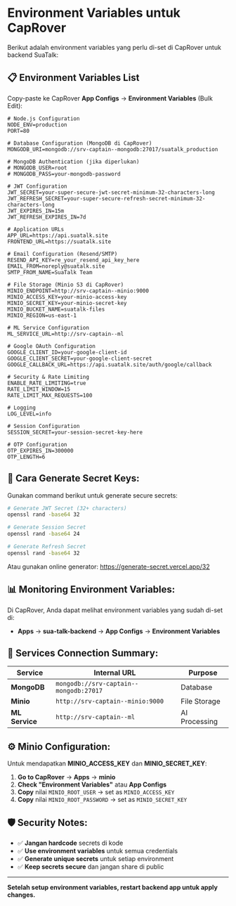 # Environment Variables untuk CapRover

Berikut adalah environment variables yang perlu di-set di CapRover untuk backend SuaTalk:

## 📋 **Environment Variables List**

Copy-paste ke CapRover **App Configs** → **Environment Variables** (Bulk Edit):

```env
# Node.js Configuration
NODE_ENV=production
PORT=80

# Database Configuration (MongoDB di CapRover)
MONGODB_URI=mongodb://srv-captain--mongodb:27017/suatalk_production

# MongoDB Authentication (jika diperlukan)
# MONGODB_USER=root
# MONGODB_PASS=your-mongodb-password

# JWT Configuration
JWT_SECRET=your-super-secure-jwt-secret-minimum-32-characters-long
JWT_REFRESH_SECRET=your-super-secure-refresh-secret-minimum-32-characters-long
JWT_EXPIRES_IN=15m
JWT_REFRESH_EXPIRES_IN=7d

# Application URLs
APP_URL=https://api.suatalk.site
FRONTEND_URL=https://suatalk.site

# Email Configuration (Resend/SMTP)
RESEND_API_KEY=re_your_resend_api_key_here
EMAIL_FROM=noreply@suatalk.site
SMTP_FROM_NAME=SuaTalk Team

# File Storage (Minio S3 di CapRover)
MINIO_ENDPOINT=http://srv-captain--minio:9000
MINIO_ACCESS_KEY=your-minio-access-key
MINIO_SECRET_KEY=your-minio-secret-key
MINIO_BUCKET_NAME=suatalk-files
MINIO_REGION=us-east-1

# ML Service Configuration
ML_SERVICE_URL=http://srv-captain--ml

# Google OAuth Configuration
GOOGLE_CLIENT_ID=your-google-client-id
GOOGLE_CLIENT_SECRET=your-google-client-secret
GOOGLE_CALLBACK_URL=https://api.suatalk.site/auth/google/callback

# Security & Rate Limiting
ENABLE_RATE_LIMITING=true
RATE_LIMIT_WINDOW=15
RATE_LIMIT_MAX_REQUESTS=100

# Logging
LOG_LEVEL=info

# Session Configuration
SESSION_SECRET=your-session-secret-key-here

# OTP Configuration
OTP_EXPIRES_IN=300000
OTP_LENGTH=6
```

## 🔑 **Cara Generate Secret Keys:**

Gunakan command berikut untuk generate secure secrets:

```bash
# Generate JWT Secret (32+ characters)
openssl rand -base64 32

# Generate Session Secret
openssl rand -base64 24

# Generate Refresh Secret
openssl rand -base64 32
```

Atau gunakan online generator: https://generate-secret.vercel.app/32

## 📊 **Monitoring Environment Variables:**

Di CapRover, Anda dapat melihat environment variables yang sudah di-set di:
- **Apps** → **sua-talk-backend** → **App Configs** → **Environment Variables**

## 🔗 **Services Connection Summary:**

| Service | Internal URL | Purpose |
|---------|-------------|---------|
| **MongoDB** | `mongodb://srv-captain--mongodb:27017` | Database |
| **Minio** | `http://srv-captain--minio:9000` | File Storage |
| **ML Service** | `http://srv-captain--ml` | AI Processing |

## ⚙️ **Minio Configuration:**

Untuk mendapatkan **MINIO_ACCESS_KEY** dan **MINIO_SECRET_KEY**:

1. **Go to CapRover** → **Apps** → **minio**
2. **Check "Environment Variables"** atau **App Configs**
3. **Copy** nilai `MINIO_ROOT_USER` → set as `MINIO_ACCESS_KEY`
4. **Copy** nilai `MINIO_ROOT_PASSWORD` → set as `MINIO_SECRET_KEY`

## 🛡️ **Security Notes:**

- ✅ **Jangan hardcode** secrets di kode
- ✅ **Use environment variables** untuk semua credentials
- ✅ **Generate unique secrets** untuk setiap environment
- ✅ **Keep secrets secure** dan jangan share di public

---

**Setelah setup environment variables, restart backend app untuk apply changes.** 